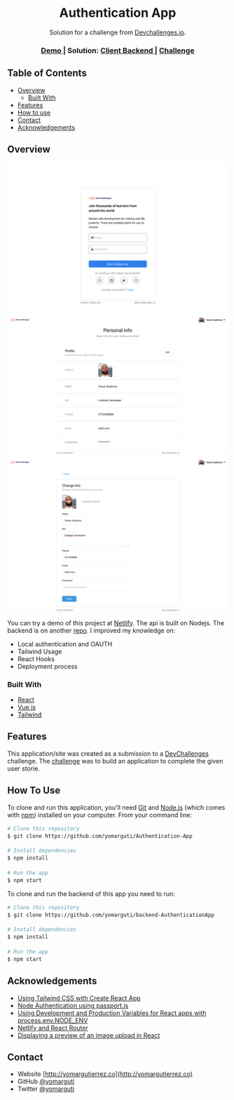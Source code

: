 <!-- Please update value in the {}  -->

<h1 align="center">Authentication App</h1>

<div align="center">
   Solution for a challenge from  <a href="http://devchallenges.io" target="_blank">Devchallenges.io</a>.
</div>

<div align="center">
  <h3>
    <a href="https://determined-goldstine-a738ad.netlify.app/">
      Demo
    </a>
    <span> | </span>
    <span>
      Solution:
    </span>
        <a href="https://github.com/yomarguti/Authentication-App">
      Client
    </a>
        <a href="https://github.com/yomarguti/backend-AuthenticationApp">
      Backend
    </a>
    <span> | </span>
    <a href="https://devchallenges.io/challenges/N1fvBjQfhlkctmwj1tnw">
      Challenge
    </a>
  </h3>
</div>

<!-- TABLE OF CONTENTS -->

## Table of Contents

- [Overview](#overview)
  - [Built With](#built-with)
- [Features](#features)
- [How to use](#how-to-use)
- [Contact](#contact)
- [Acknowledgements](#acknowledgements)

<!-- OVERVIEW -->

## Overview

![screenshot](/screenshots/Login.png?raw=true "Login Page")
![screenshot](/screenshots/Profile.png?raw=true "Profile Page")
![screenshot](/screenshots/Edit.png?raw=true "Edit Page")

You can try a demo of this project at <a href="https://determined-goldstine-a738ad.netlify.app/" target="_blank">Netlify</a>. The api is built on Nodejs. The backend is on another <a href="https://github.com/yomarguti/backend-AuthenticationApp">repo</a>. I improved my knowledge on:

- Local authentication and OAUTH
- Tailwind Usage
- React Hooks
- Deployment process


### Built With

<!-- This section should list any major frameworks that you built your project using. Here are a few examples.-->

- [React](https://reactjs.org/)
- [Vue.js](https://vuejs.org/)
- [Tailwind](https://tailwindcss.com/)

## Features

<!-- List the features of your application or follow the template. Don't share the figma file here :) -->

This application/site was created as a submission to a [DevChallenges](https://devchallenges.io/challenges) challenge. The [challenge](https://devchallenges.io/challenges/N1fvBjQfhlkctmwj1tnw) was to build an application to complete the given user storie.

## How To Use

<!-- Example: -->

To clone and run this application, you'll need [Git](https://git-scm.com) and [Node.js](https://nodejs.org/en/download/) (which comes with [npm](http://npmjs.com)) installed on your computer. From your command line:

```bash
# Clone this repository
$ git clone https://github.com/yomarguti/Authentication-App

# Install dependencies
$ npm install

# Run the app
$ npm start
```
To clone and run the backend of this app you need to run:

```bash
# Clone this repository
$ git clone https://github.com/yomarguti/backend-AuthenticationApp

# Install dependencies
$ npm install

# Run the app
$ npm start
```

## Acknowledgements

<!-- This section should list any articles or add-ons/plugins that helps you to complete the project. This is optional but it will help you in the future. For example -->

- [Using Tailwind CSS with Create React App](https://daveceddia.com/tailwind-create-react-app/)
- [Node Authentication using passport.js](https://dev.to/ganeshmani/node-authentication-using-passport-js-part-1-53k7)
- [Using Development and Production Variables for React apps with process.env.NODE_ENV](https://medium.com/@a.carreras.c/development-and-production-variables-for-react-apps-c04af8b430a5)
- [Netlify and React Router](https://medium.com/@sschannak/netlify-and-react-router-1537aebe6256)
- [Displaying a preview of an image upload in React](https://medium.com/@650egor/react-30-day-challenge-day-2-image-upload-preview-2d534f8eaaa)



## Contact

- Website [http://yomargutierrez.co](http://yomargutierrez.co)
- GitHub [@yomarguti](https://github.com/yomarguti)
- Twitter [@yomarguti](https://twitter.com/yomarguti)
